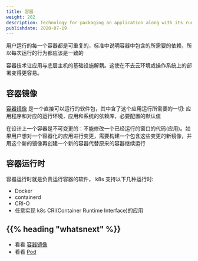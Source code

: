 ```yaml
---
title: 容器
weight: 202
description: Technology for packaging an application along with its runtime dependencies.
publishdate: 2020-07-19
---
```


<!-- overview -->
用户运行的每一个容器都是可重复的，标准中说明容器中包含的所需要的依赖，所以每次运行的行为都应该是一致的

容器技术让应用与底层主机的基础设施解耦。这使在不去云环境或操作系统上的部署变得更容易。



<!-- body -->

## 容器镜像
[容器镜像](./00-images/) 是一个直接可以运行的软件包，其中含了这个应用运行所需要的一切: 应用程序和对应的运行环境，应用和系统的依赖库，必要配置的默认值

在设计上一个容器是不可变更的：不能修改一个已经运行的窗口的代码(应用)。如果用户想对一个容器化的应用进行变更，需要构建一个包含这些变更的新镜像，并用这个新的镜像再创建一个新的容器代替原来的容器继续运行

## 容器运行时

容器运行时就是负责运行容器的软件， k8s 支持以下几种运行时:
- Docker
- containerd
- CRI-O
- 任意实现 k8s CRI(Container Runtime Interface)的应用

## {{% heading "whatsnext" %}}

* 看看 [容器镜像](./00-images/)
* 看看 [Pod](/k8sDocs/2-concepts/03-workloads/00-pods/)
